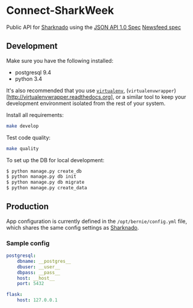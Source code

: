 # Connect-SharkWeek
Public API for [Sharknado](https://github.com/Bernie-2016/Connect-Sharknado) using the [JSON API 1.0 Spec](http://jsonapi.org/)
[Newsfeed spec](https://github.com/Bernie-2016/Connect-Sharknado/issues/1)

## Development
Make sure you have the following installed:
* postgresql 9.4
* python 3.4

It's also recommended that you use
[`virtualenv`](https://virtualenv.pypa.io/en/latest/),
(`virtualenvwrapper`)[http://virtualenvwrapper.readthedocs.org], or a
similar tool to keep your development environment isolated from the
rest of your system.

Install all requirements:
```bash
make develop
```

Test code quality:
```bash
make quality
```

To set up the DB for local development:
```sh
$ python manage.py create_db
$ python manage.py db init
$ python manage.py db migrate
$ python manage.py create_data
```

## Production
App configuration is currently defined in the `/opt/bernie/config.yml`
file, which shares the same config settings as
[Sharknado](https://github.com/Bernie-2016/Connect-Sharknado).

### Sample config
```yaml
postgresql:
    dbname: __postgres__
    dbuser: __user__
    dbpass: __pass__
    host: __host__
    port: 5432

flask:
    host: 127.0.0.1
```
